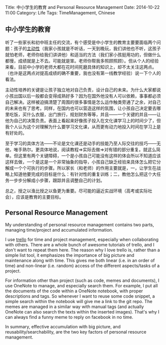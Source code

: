 Title: 中小学生的教育 and Personal Resource Management
Date: 2014-10-22 11:00
Category: Life
Tags: TimeManagement, Chinese

## 中小学生的教育

听了一些家长和初中班主任的交流，有个感受是中小学生的教育主要要面临两个问题：孩子的[主动性](https://yage.ai/yage-hobby-nb.html)（我家小孩就是不听话，一天到晚玩，我们讲他也不听，这孩子就怕老师，老师你给我们讲讲他）和适当的方法（我们家小孩挺用功的，但做什么都慢，成绩就是上不去。可能就是笨。老师你帮我多照顾照顾）。但从个人的经验来看，目前中小学的老师大都在花时间死磨具体的知识上，却不太关注这两点。（也许是这两点对提高成绩的确不重要，我也没有第一线教学经验）说一下个人的看法。

主动性培养的关键是让孩子独立地对自己负责，设计自己的未来。为什么大家都说小孩出国以后一般都会变得成熟好多？因为在国外他没有人可以依赖，事事都必须自己解决。这样被迫搞清楚了周围的很多事情是怎么运作触类旁通了之余，对自己的未来也有了思考。同样，在国内也可以营造这样的氛围，让小孩自己决定要去哪里吃饭，买什么衣服，出门旅行，规划财务等等，并且——一个关键的并且——让他为自己的决策负责。表面上看起来好像孩子投入在文化课学习上的时间少了，但我个人认为这个对理解为什么要学习文化课，从而更有动力地投入时间在学习上是有好处的。

至于学习的具体方法——不论是文化课还是动手的技能乃至人际交往的技巧——无他，唯手熟尔。更具体地说，阅读教程=>实际去做=>对有错的部分重复。就这么简单。但这里有两个关键障碍，一个是小孩自己可能没有这样的体会所以不知道应该这样去做，一个是这是一个非常抽象的指导，小孩自己缺乏经验来具体怎么把它分解成一个个可执行的步骤。所以家长（和老师）的作用主要就是，一，让学生在战略上知道他要完成的目标是什么：有针对性的重复训练；二，教他怎么把这个大任务一步步分解成小步骤，跟踪并且调整自己的计划。

总之，授之以渔比授之以鱼更为重要。尽可能的逼近实战环境（高考或实际社会），应该是教育的主要目标。

## Personal Resource Management

My understanding of personal resource management contains two parts, managing time/project and accumulated information.

I use [trello](https://trello.com/) for time and project management, especially when collaborating with others. There are a whole bunch of awesome tutorials of trello, and I don't want to repeat them here. The reason why I love trello is, rather than a simple list tool, it emphasizes the importance of big picture and maintenance along with time. This gives me both linear (i.e. in an order of time) and non-linear (i.e. random) access of the different aspects/tasks of a project. 

For information other than project (such as code, memes and documents), I use OneNote to manage, and especially search them. For example, I put all the documents of the code within a OneNote notebook, with proper descriptions and tags. So whenever I want to reuse some code snippet, a simple search within the notebook will give me a link to the git repo. The memes are managed in a similar way with manual tags (and actually OneNote can also search the texts within the inserted images). That's why I can always find a funny meme to reply on facebook in no time.

In summary, effective accumulation with big picture, and reusability/searchability, are the two key factors of personal resource management.